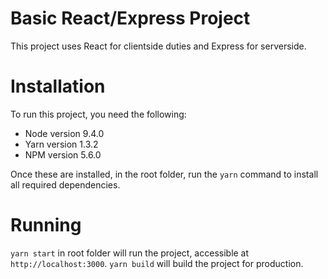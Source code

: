 # Basic React/Express Project
This project uses React for clientside duties and Express for serverside.

# Installation
To run this project, you need the following:
 - Node version 9.4.0
 - Yarn version 1.3.2
 - NPM version 5.6.0

Once these are installed, in the root folder, run the `yarn` command to install all required dependencies.

# Running
`yarn start` in root folder will run the project, accessible at `http://localhost:3000`.
`yarn build` will build the project for production.